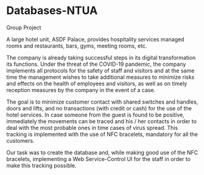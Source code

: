 # Databases-NTUA

Group Project 

A large hotel unit, ASDF Palace, provides hospitality services
managed rooms and restaurants, bars, gyms, meeting rooms, etc.

The company is already taking successful steps in its digital transformation
its functions. Under the threat of the COVID-19 pandemic, the company implements all
protocols for the safety of staff and visitors and at the same time the
management wishes to take additional measures to minimize risks and
effects on the health of employees and visitors, as well as on timely reception
measures by the company in the event of a case.

The goal is to minimize customer contact with shared switches and
handles, doors and lifts, and no transactions (with credit
or cash) for the use of the hotel services. In case someone from
the guest is found to be positive, immediately the movements can be traced
and his / her contacts in order to deal with the most probable ones in time
cases of virus spread.
This tracking is implemented with the use of NFC bracelets, mandatory for all the customers.

Our task was to create the database and, while making good use of the NFC bracelets, implementing a Web Service-Control UI for the staff in order to make this tracking possible.
